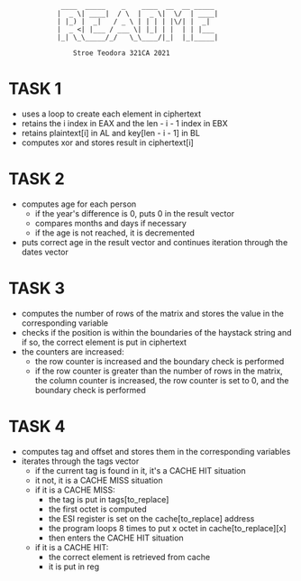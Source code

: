 				 ____  _____    _    ____  __  __ _____ 
				|  _ \| ____|  / \  |  _ \|  \/  | ____|
				| |_) |  _|   / _ \ | | | | |\/| |  _|
				|  _ <| |___ / ___ \| |_| | |  | | |___ 
				|_| \_\_____/_/   \_\____/|_|  |_|_____|

					Stroe Teodora 321CA 2021

# TASK 1
- uses a loop to create each element in ciphertext
- retains the i index in EAX and the len - i - 1 index in EBX
- retains plaintext[i] in AL and key[len - i - 1] in BL
- computes xor and stores result in ciphertext[i]

# TASK 2
- computes age for each person
  - if the year's difference is 0, puts 0 in the result vector
  - compares months and days if necessary
  - if the age is not reached, it is decremented
- puts correct age in the result vector and continues iteration through
  the dates vector

# TASK 3
- computes the number of rows of the matrix and stores the value in the 
  corresponding variable
- checks if the position is within the boundaries of the haystack string
  and if so, the correct element is put in ciphertext
- the counters are increased:
  - the row counter is increased and the boundary check is performed
  - if the row counter is greater than the number of rows in the matrix,
    the column counter is increased, the row counter is set to 0, and
    the boundary check is performed

# TASK 4
- computes tag and offset and stores them in the corresponding variables
- iterates through the tags vector
    - if the current tag is found in it, it's a CACHE HIT situation
    - it not, it is a CACHE MISS situation
    - if it is a CACHE MISS:
      - the tag is put in tags[to_replace]
      - the first octet is computed
      - the ESI register is set on the cache[to_replace] address
      - the program loops 8 times to put x octet in cache[to_replace][x]
      - then enters the CACHE HIT situation
    - if it is a CACHE HIT:
      - the correct element is retrieved from cache
      - it is put in reg
